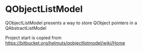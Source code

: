 # QObjectListModel
QObjectListModel presents a way to store QObject pointers in a QAbstractListModel

Project start is copied from https://bitbucket.org/helmuts/qobjectlistmodel/wiki/Home
